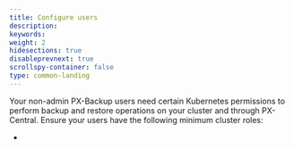 ```yaml
---
title: Configure users
description: 
keywords: 
weight: 2
hidesections: true
disableprevnext: true
scrollspy-container: false
type: common-landing
---
```


Your non-admin PX-Backup users need certain Kubernetes permissions to perform backup and restore operations on your cluster and through PX-Central. Ensure your users have the following minimum cluster roles:

* 


